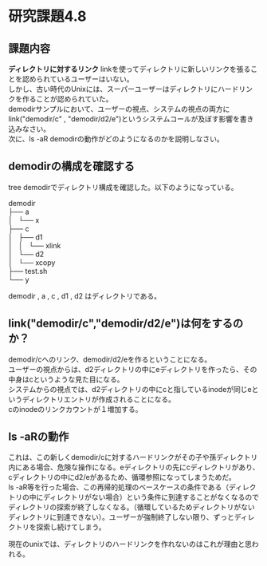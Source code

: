 # 研究課題4.8  
## 課題内容  
**ディレクトリに対するリンク** linkを使ってディレクトリに新しいリンクを張ることを認められているユーザーはいない。  
しかし、古い時代のUnixには、スーパーユーザーはディレクトリにハードリンクを作ることが認められていた。  
demodirサンプルにおいて、ユーザーの視点、システムの視点の両方にlink("demodir/c" , "demodir/d2/e")というシステムコールが及ぼす影響を書き込みなさい。  
次に、ls -aR demodirの動作がどのようになるのかを説明しなさい。  
  
## demodirの構成を確認する  
  
tree demodirでディレクトリ構成を確認した。以下のようになっている。  
  
  
demodir  
├── a  
│   └── x  
├── c  
│   ├── d1  
│   │   └── xlink  
│   └── d2  
│       └── xcopy  
├── test.sh  
└── y  
  
demodir , a , c , d1 , d2 はディレクトリである。  
  
## link("demodir/c","demodir/d2/e")は何をするのか？  
demodir/cへのリンク、demodir/d2/eを作るということになる。  
ユーザーの視点からは、d2ディレクトリの中にeディレクトリを作ったら、その中身はcというような見た目になる。  
システムからの視点では、d2ディレクトリの中にcと指しているinodeが同じeというディレクトリエントリが作成されることになる。  
cのinodeのリンクカウントが１増加する。  
  
## ls -aRの動作  
これは、この新しくdemodir/cに対するハードリンクがその子や孫ディレクトリ内にある場合、危険な操作になる。eディレクトリの先にcディレクトリがあり、cディレクトリの中にd2/eがあるため、循環参照になってしまうためだ。  
ls -aR等を行った場合、この再帰的処理のベースケースの条件である（ディレクトリの中にディレクトリがない場合）という条件に到達することがなくなるのでディレクトリの探索が終了しなくなる。（循環しているためディレクトリがないディレクトリに到達できない）。ユーザーが強制終了しない限り、ずっとディレクトリを探索し続けてしまう。  
  
現在のunixでは、ディレクトリのハードリンクを作れないのはこれが理由と思われる。  
  
  
  
  
  
